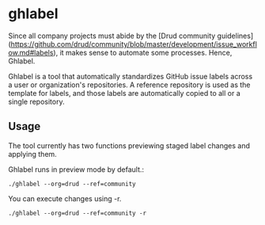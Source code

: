 # ghlabel
Since all company projects must abide by the [Drud community guidelines]
(https://github.com/drud/community/blob/master/development/issue_workflow.md#labels),
it makes sense to automate some processes. Hence, Ghlabel.

Ghlabel is a tool that automatically standardizes GitHub issue labels across a user or organization's repositories.
A reference repository is used as the template for labels, and those labels are automatically copied to all or
a single repository.

## Usage
The tool currently has two functions previewing staged label changes and applying them.

Ghlabel runs in preview mode by default.:
```
./ghlabel --org=drud --ref=community
```
You can execute changes using -r.
```
./ghlabel --org=drud --ref=community -r
```